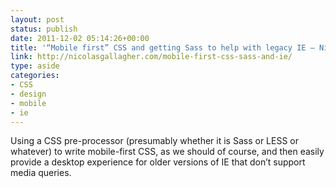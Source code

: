 ```yaml
---
layout: post
status: publish
date: 2011-12-02 05:14:26+00:00
title: '“Mobile first” CSS and getting Sass to help with legacy IE – Nicolas Gallagher'
link: http://nicolasgallagher.com/mobile-first-css-sass-and-ie/
type: aside
categories:
- CSS
- design
- mobile
- ie
---
```

Using a CSS pre-processor (presumably whether it is Sass or LESS or whatever) to write mobile-first CSS, as we should of course, and then easily provide a desktop experience for older versions of IE that don’t support media queries.